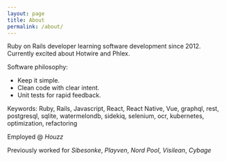 ```yaml
---
layout: page
title: About
permalink: /about/
---
```


Ruby on Rails developer learning software development since 2012.
Currently excited about Hotwire and Phlex.

Software philosophy:
- Keep it simple.
- Clean code with clear intent.
- Unit tests for rapid feedback.

Keywords: Ruby, Rails, Javascript, React, React Native, Vue, graphql, rest, postgresql, sqlite, watermelondb, sidekiq, selenium, ocr, kubernetes, optimization, refactoring

Employed @ *Houzz*

Previously worked for *Sibesonke*, *Playven*, *Nord Pool*, *Visilean*, *Cybage*

